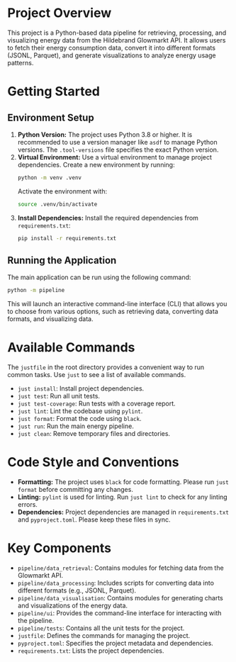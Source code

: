 # Project Overview

This project is a Python-based data pipeline for retrieving, processing, and visualizing energy data from the Hildebrand Glowmarkt API. It allows users to fetch their energy consumption data, convert it into different formats (JSONL, Parquet), and generate visualizations to analyze energy usage patterns.

# Getting Started

## Environment Setup

1.  **Python Version:** The project uses Python 3.8 or higher. It is recommended to use a version manager like `asdf` to manage Python versions. The `.tool-versions` file specifies the exact Python version.
2.  **Virtual Environment:** Use a virtual environment to manage project dependencies. Create a new environment by running:
    ```bash
    python -m venv .venv
    ```
    Activate the environment with:
    ```bash
    source .venv/bin/activate
    ```
3.  **Install Dependencies:** Install the required dependencies from `requirements.txt`:
    ```bash
    pip install -r requirements.txt
    ```

## Running the Application

The main application can be run using the following command:

```bash
python -m pipeline
```

This will launch an interactive command-line interface (CLI) that allows you to choose from various options, such as retrieving data, converting data formats, and visualizing data.

# Available Commands

The `justfile` in the root directory provides a convenient way to run common tasks. Use `just` to see a list of available commands.

-   `just install`: Install project dependencies.
-   `just test`: Run all unit tests.
-   `just test-coverage`: Run tests with a coverage report.
-   `just lint`: Lint the codebase using `pylint`.
-   `just format`: Format the code using `black`.
-   `just run`: Run the main energy pipeline.
-   `just clean`: Remove temporary files and directories.

# Code Style and Conventions

-   **Formatting:** The project uses `black` for code formatting. Please run `just format` before committing any changes.
-   **Linting:** `pylint` is used for linting. Run `just lint` to check for any linting errors.
-   **Dependencies:** Project dependencies are managed in `requirements.txt` and `pyproject.toml`. Please keep these files in sync.

# Key Components

-   `pipeline/data_retrieval`: Contains modules for fetching data from the Glowmarkt API.
-   `pipeline/data_processing`: Includes scripts for converting data into different formats (e.g., JSONL, Parquet).
-   `pipeline/data_visualisation`: Contains modules for generating charts and visualizations of the energy data.
-   `pipeline/ui`: Provides the command-line interface for interacting with the pipeline.
-   `pipeline/tests`: Contains all the unit tests for the project.
-   `justfile`: Defines the commands for managing the project.
-   `pyproject.toml`: Specifies the project metadata and dependencies.
-   `requirements.txt`: Lists the project dependencies.
